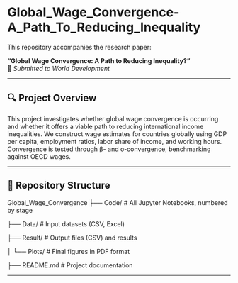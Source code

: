 # Global_Wage_Convergence-A_Path_To_Reducing_Inequality



This repository accompanies the research paper:

**“Global Wage Convergence: A Path to Reducing Inequality?”**  
📄 _Submitted to World Development_

---

## 🔍 Project Overview

This project investigates whether global wage convergence is occurring and whether it offers a viable path to reducing international income inequalities. We construct wage estimates for countries globally using GDP per capita, employment ratios, labor share of income, and working hours. Convergence is tested through β- and σ-convergence, benchmarking against OECD wages.

---

## 📁 Repository Structure

 Global_Wage_Convergence
├── Code/ # All Jupyter Notebooks, numbered by stage

├── Data/ # Input datasets (CSV, Excel)

├── Result/ # Output files (CSV) and results

│ 
└── Plots/ # Final figures in PDF format

├── README.md # Project documentation


---

